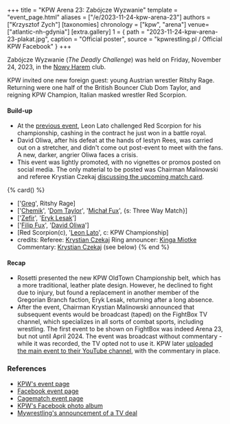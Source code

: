 +++
title = "KPW Arena 23: Zabójcze Wyzwanie"
template = "event_page.html"
aliases = ["/e/2023-11-24-kpw-arena-23"]
authors = ["Krzysztof Zych"]
[taxonomies]
chronology = ["kpw", "arena"]
venue=["atlantic-nh-gdynia"]
[extra.gallery]
1 = { path = "2023-11-24-kpw-arena-23-plakat.jpg", caption = "Official poster", source = "kpwrestling.pl / Official KPW Facebook" }
+++

Zabójcze Wyzwanie (_The Deadly Challenge_) was held on Friday, November 24, 2023, in the [Nowy Harem](@/v/atlantic-nh-gdynia.md) club.

KPW invited one new foreign guest: young Austrian wrestler Ritshy Rage. Returning were one half of the British Bouncer Club Dom Taylor, and reigning KPW Champion, Italian masked wrestler Red Scorpion.

#### Build-up

* At the [previous event](@/e/kpw/2023-08-18-kpw-godzina-zero-2023.md), Leon Lato challenged Red Scorpion for his championship, cashing in the contract he just won in a battle royal.
* David Oliwa, after his defeat at the hands of Iestyn Rees, was carried out on a stretcher, and didn't come out post-event to meet with the fans. A new, darker, angrier Oliwa faces a crisis.
* This event was lightly promoted, with no vignettes or promos posted on social media. The only material to be posted was Chairman Malinowski and referee Krystian Czekaj [discussing the upcoming match card](https://www.youtube.com/watch?v=m95lInSi6UE).

{% card() %}
- ['[Greg](@/w/greg.md)', Ritshy Rage]
- ['[Chemik](@/w/chemik.md)', '[Dom Taylor](@/w/dom-taylor.md)', '[Michał Fux](@/w/michal-fux.md)',
  {s: Three Way Match}]
- ['[Zefir](@/w/zefir.md)', '[Eryk Lesak](@/w/eryk-lesak.md)']
- ['[Filip Fux](@/w/filip-fux.md)', '[David Oliwa](@/w/david-oliwa.md)']
- [Red Scorpion(c), '[Leon Lato](@/w/leon-lato.md)', c: KPW Championship]
- credits:
    Referee: [Krystian Czekaj](@/w/krystian-czekaj.md)
    Ring announcer: [Kinga Miotke](@/w/kinga-miotke.md)
    Commentary: [Krystian Czekaj](@/w/krystian-czekaj.md) (see below)
{% end %}

#### Recap

* Rosetti presented the new KPW OldTown Championship belt, which has a more traditional, leather plate design. However, he declined to fight due to injury, but found a replacement in another member of the Gregorian Branch faction, Eryk Lesak, returning after a long absence.
* After the event, Chairman Krystian Malinowski announced that subsequent events would be broadcast (taped) on the FightBox TV channel, which specializes in all sorts of combat sports, including wrestling. The first event to be shown on FightBox was indeed Arena 23, but not until April 2024. The event was broadcast without commentary - while it was recorded, the TV opted not to use it. KPW later [uploaded the main event to their YouTube channel](https://www.youtube.com/watch?v=U0dykUP3Rlw), with the commentary in place.

### References

* [KPW's event page](https://kpwrestling.pl/events/kpw-arena-23/)
* [Facebook event page](https://www.facebook.com/events/3275535389403174/)
* [Cagematch event page](https://www.cagematch.net/?id=1&nr=381101)
* [KPW's Facebook photo album](https://www.facebook.com/media/set/?set=a.680252257567350)
* [Mywrestling's announcement of a TV deal](https://mywrestling.com.pl/big-news-kombat-pro-wrestling-w-tv/)
